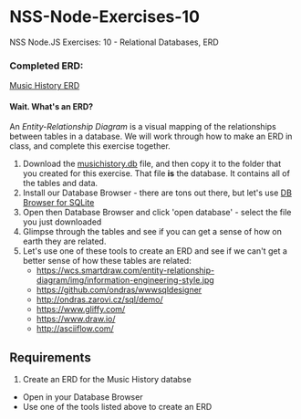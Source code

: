 # NSS-Node-Exercises-10
NSS Node.JS Exercises: 10 - Relational Databases, ERD

### Completed ERD: 
[Music History ERD](https://www.draw.io/?lightbox=1&target=blank&highlight=0000FF&edit=_blank&layers=1&nav=1&title=Music%20History%20DB%20ERD#R7Vxbc6M2FP41fowHxMX2Y5zEu53JdjKbTtt96sgg25oF5Ap57eyvrwSSDRI4hMAmJU4yE3QkjsT5Ph0ddGHk3MSHTxRuN19IiKIRsMLDyLkdAWC7jsX%2FCclTLplYbi5YUxzKQifBI%2F6JpFDet97hEKWlgoyQiOFtWRiQJEEBK8kgpWRfLrYiUbnWLVwjQ%2FAYwMiU%2FoVDtpFS27JOGZ8RXm9k1VNPZixh8H1NyS6R9Y2As8p%2B8uwYKl2yfLqBIdkXRM7dyLmhhLD8Kj7coEjYVpktv29Rk3tsN0UJa3TDKlw5S%2BAtPStYuTa6muQafsBoJ21xTRlOmWwue1ImSvc4jmDCU%2FMNiyMutPnliiTsURayeDrY4Ci8h09kJ5qTMm4elZpvCMU%2FeXmobubZlEkyAF9ow1F0QyJCsyodZInf0p2PQqOsi6KU3%2Fugnt0%2Biu5hylR7SBTBbYqXWQtFkRjSNU7mhDESy0Lq0Rbl6iWQzhxGeJ1wWcArQlRUIwBHoXoMhWleYYwDeR3BJYrmR4Yo1QnJrJgySr6jQn1W9nPMUURUZl7AGEeif%2F2JaAgTqKyf288GMl2l0GSJJM4PRBk6FESSNZ8QiRGjT7yIzPWnksGyh7uuVLEv9BdXltkUu4qUQdlF10fVJ5ryC8nUhqyd1rD2t3AE%2FEiQbUn51Vpc5Tm%2FwxiZed8QpHechssIpxtUcXOVROsY3ICs3CnKyEq4i9xWDNjCACfre7QStnJPkq%2FSfEK032CGHrlcVLfn7pfLCMdtFWWc2%2BAwREnGSQbFg6ieuCU4YZnNvTn%2F4yjcWGNv5PEm3%2FC0fUrzP1GccuokvOkQZyRBvBPtkehIJv8r%2BFTnV54nmCQUdwCN%2BOS5PfBpZvIpWu7iixO8OMGiE3SsshO0fasZaY%2FCTlmroiedtlVe8A%2FMogoH%2BBVFvKOjW8gqMjNl9yhZ82czMu8FrnXetqoFn1BCUVXGxaM28qizxmx9oUe17T5cqu0Y5MwYcPGpF596zqc2DiwnvbhUt5q1VX6rxgNeHFxLB3f0GJ17OLcXB%2BcZVHkkyfri3y7%2B7dyL81vHjH4la18QMoridUHh2XCy1pGeeXevC2cvLrWZS%2FUa0%2FUtgkZz8tHAFSXhtZjgPeFVgJg%2FOH36W5h67M4cJfhWzH1AFPN2CYNlgKADZvkdnkx9kzl51Sg0ZoqNzp%2BSHQ1QncnlKMZd9BrV4mJVg1Cwulc19yFlFEWQ4R%2FlhlYBIWt4ECwshFyuVw65gFdWkT%2BgvKs4m6wr8sq%2B7ZhWinIjGIoyXhwfuxFVzBm%2Fl1GlKbpvhslEMyWwWmIy0xRZvWFSMf8wMFB0fuu2bAzKc%2Bh2CIoZlg4bFBe4LUGZPaOoQ1DMqKv1SGdZk%2BJIZ40d268b7ZqPaeeHK%2F8tAfdcDSd9Sakp4J5fVgQa9kIOC3wqFJNBXeMGa4uy%2FCLX2JpNr42b3nsXdzWgRHDXCnFDkT%2Fpq4uD1w6GKjK1x5btFmPTMZipWLV9%2Fz4fs7rvCu2pCM7b9XDTVeiqOkQcdOfUvcms5NSff31xgV0iiRwW%2BiPJrMlA4b0lkYA21TJrOU5M3fN6OhomHL%2BymrpWTc4Wf%2FWgooKfwQ4qjobqcSLuxXGjBoQxUdehixl8MF83O%2FqeQXltMP%2FeQZl0BYrusvoEZegx8aQr9%2FUrQRn6rN0ElG15XLx%2BMSiaIqdHUMzNbsMCxZ0%2BY8t3CIraQP9hQAFtQTHRdXoDxR46KPpElQu6AcVQ1CEoQ39PmegbotquzukRg6GoQ1CG%2Fp4y1Qf69nNUU33Zoc85KmfoYbEOjDGn3xaWposDbUAZelhcQfH3D8rQw2Kjp7SNwPTp0R5BUTV9HFDa7jD4laB8uLDY72j5EfT3rqIC7o8DCvgfgGKegRkWKP5zOyqagqLvkjb8YIegDP0F0gSlZU8xQOmxpwz%2BBVJ%2FGZ9N2oFiKOpvS4s79IUuYyjobKDXu1xHWwbqxq6uNgG4DaYL0g3cikscZx9VKeItjhngAEbX8qgCI9uCNDsv90BSzDARuUt5lKjuuE%2FxJFFW2XW6zT%2F%2BIna1QJVY4YM4UTSX7bndMCa%2BGnMtrAIWQZiAMQ5IssJJiOg44DWCRQgZ5P%2BEnFt7saIIBUl6FeziXbQTErHjceHZM2%2FqX1lT558vuxQHVzaYjrfqiJdxpqIRsRWQahVGAulNJGEKxFfTBEXiK9lrTl24VdMP%2BQEbcQ6qhLb%2F746ojKs0OzHFDWsBd3s4ZapDOZmReO5nnDKSPe0tz7Puvt4q%2FcLWWRWdn%2BIxTsfoXIxxGIpqKo%2FynM6lnTZMvQ5fbcO3p9IFfIFf4dn0BcRWAA9%2BKsNYt%2BjqrbmzsJMnT191youfPp3l3P0H)

#### Wait. What's an ERD?
An *Entity-Relationship Diagram* is a visual mapping of the relationships between tables in a database. We will work through how to make an ERD in class, and complete this exercise together.

1. Download the [musichistory.db](./assets/musichistory.db) file, and then copy it to the folder that you created for this exercise. That file **is** the database. It contains all of the tables and data. 
2. Install our Database Browser - there are tons out there, but let's use [DB Browser for SQLite](http://sqlitebrowser.org/)  
3. Open then Database Browser and click 'open database' - select the file you just downloaded
4. Glimpse through the tables and see if you can get a sense of how on earth they are related.  
5. Let's use one of these tools to create an ERD and see if we can't get a better sense of how these tables are related:  
     * https://wcs.smartdraw.com/entity-relationship-diagram/img/information-engineering-style.jpg  
     * https://github.com/ondras/wwwsqldesigner  
     * http://ondras.zarovi.cz/sql/demo/  
     * https://www.gliffy.com/  
     * https://www.draw.io/  
     * http://asciiflow.com/  

## Requirements
1. Create an ERD for the Music History databse
  * Open in your Database Browser
  * Use one of the tools listed above to create an ERD
